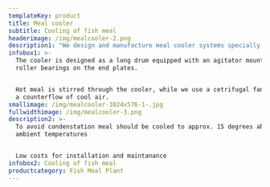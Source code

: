 ```yaml
---
templateKey: product
title: Meal cooler
subtitle: Cooling of fish meal
headerimage: /img/mealcooler-2.png
description1: "We design and manufacture meal cooler systems specially adopted for local requirements.\r\n\nIn FTG’s home region of Northern Europe, there are normally enough cooling water and cold ambient air, which makes the process design pretty straight forward.\r\n\nHowever, in sensitive areas with restricted cooling water supply often combined with high ambient temperatures it can be challenging to meet local requirements for emissions to water and air, and for such applications we have developed a special indirectly cooled air hygienic air cooler system."
infobox1: >-
  The cooler is designed as a long drum equipped with an agitator mounted in
  roller bearings on the end plates. 


  Hot meal is stirred through the cooler, while we use a cetrifugal fan to draw
  a counterflow of cool air.
smallimage: /img/mealcooler-1024x576-1-.jpg
fullwidthimage: /img/mealcooler-3.png
description2: >-
  To avoid condenstation meal should be cooled to approx. 15 degrees above
  ambient temperatures


  Low costs for installation and maintanance
infobox2: Cooling of fish meal
productcategory: Fish Meal Plant
---
```


